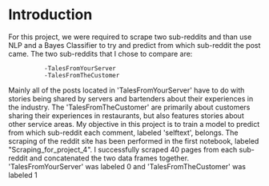 # Introduction


For this project, we were required to scrape two sub-reddits and than use NLP and a Bayes Classifier to try and predict from which sub-reddit the post came. The two sub-reddits that I chose to compare are:
              
              -TalesFromYourServer
              -TalesFromTheCustomer

Mainly all of the posts located in 'TalesFromYourServer' have to do with stories being shared by servers and bartenders about their experiences in the industry. The 'TalesFromTheCustomer' are primarily about customers sharing their experiences in restaurants, but also features stories about other service areas. My objective in this project is to train a model to predict from which sub-reddit each comment, labeled 'selftext', belongs. The scraping of the reddit site has been performed in the first notebook, labeled "Scraping_for_project_4". I successfully scraped 40 pages from each sub-reddit and concatenated the two data frames together. 'TalesFromYourServer' was labeled 0 and 'TalesFromTheCustomer' was labeled 1
